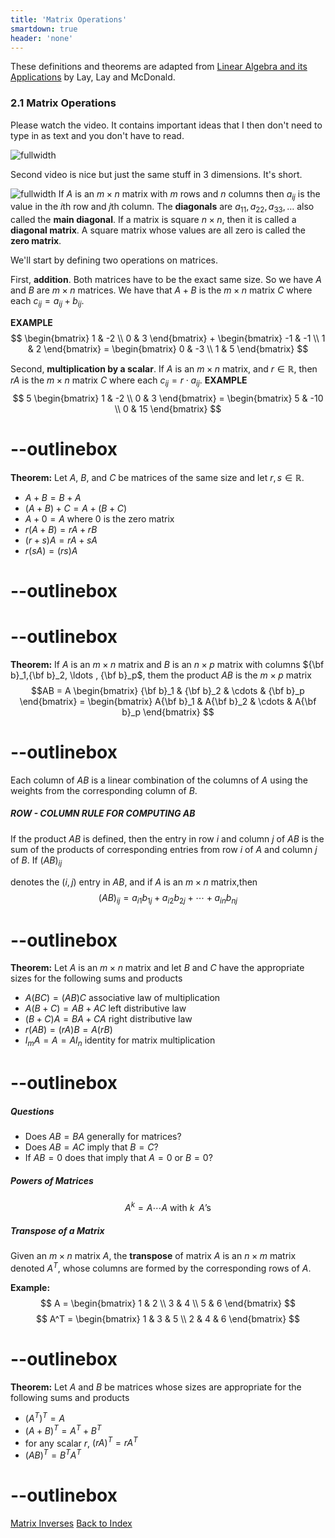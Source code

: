 ```yaml
---
title: 'Matrix Operations'
smartdown: true
header: 'none'
---
```


These definitions and theorems are adapted from [Linear Algebra and its Applications](https://www.cartagena99.com/recursos/alumnos/temarios/210609113348-Linear%20Algebra%20and%20its%20applications.pdf) by Lay, Lay and McDonald.

### 2.1 Matrix Operations

Please watch the video.  It contains important ideas that I then don't need to type in as text and you don't have to read.

![fullwidth](https://www.youtube.com/watch?v=XkY2DOUCWMU&list=PLZHQObOWTQDPD3MizzM2xVFitgF8hE_ab&index=4)

Second video is nice but just the same stuff in 3 dimensions. It's short.

![fullwidth](https://www.youtube.com/watch?v=rHLEWRxRGiM&list=PLZHQObOWTQDPD3MizzM2xVFitgF8hE_ab&index=5)
If $A$ is an $m \times n$ matrix with $m$ rows and $n$ columns then $a_{ij}$ is the value in the $i$th row and $j$th column.  The **diagonals** are $a_{11}, a_{22},a_{33},\ldots$ also called the **main diagonal**.  If a matrix is square $n \times n$, then it is called a **diagonal matrix**. A square matrix whose values are all zero is called the **zero matrix**.

We'll start by defining two operations on matrices.  

First, **addition**. Both matrices have to be the exact same size.  So we have $A$ and $B$ are $m \times n$ matrices.  We have that $A + B$ is the $m \times n$ matrix $C$ where each $c_{ij} = a_{ij} + b_{ij}$.  

**EXAMPLE**  
$$
\begin{bmatrix}
1 & -2 \\
0 & 3
\end{bmatrix} + 
\begin{bmatrix}
-1 & -1 \\
1 & 2
\end{bmatrix} =
\begin{bmatrix}
0 & -3 \\
1 & 5
\end{bmatrix}
$$

Second, **multiplication by a scalar**.  If $A$ is an $m \times n$ matrix, and $r \in \mathbb{R}$, then $rA$ is the $m \times n$ matrix $C$ where each $c_{ij} = r \cdot a_{ij}$.
**EXAMPLE**  
$$ 5
\begin{bmatrix}
1 & -2 \\
0 & 3
\end{bmatrix}  =
\begin{bmatrix}
5 & -10 \\
0 & 15
\end{bmatrix}
$$


# --outlinebox
**Theorem:** Let $A$, $B$, and $C$ be matrices of the same size and let $r,s \in \mathbb{R}$.
 - $A + B = B + A$
 - $(A + B) + C = A + (B + C)$
 - $A + 0 = A$ where $0$ is the zero matrix
 - $r(A + B) = rA + rB$
 - $(r + s)A = rA + sA$
 - $r(sA) = (rs)A$
# --outlinebox



# --outlinebox
**Theorem:** If $A$ is an $m \times n$ matrix and $B$ is an $n \times p$ matrix with columns ${\bf b}_1,{\bf b}_2, \ldots , {\bf b}_p$, them the product $AB$ is the $m \times p$ matrix
$$AB = A
\begin{bmatrix}
{\bf b}_1 & {\bf b}_2 & \cdots & {\bf b}_p 
\end{bmatrix} = 
\begin{bmatrix}
A{\bf b}_1 & A{\bf b}_2 & \cdots & A{\bf b}_p 
\end{bmatrix}
$$ 
# --outlinebox
Each column of $AB$ is a linear combination of the columns of $A$ using the weights from the corresponding column of $B$.

##### ROW - COLUMN RULE FOR COMPUTING $AB$
If the product $AB$ is defined, then the entry in row $i$ and column $j$ of $AB$ is the sum of the products of corresponding entries from row $i$ of $A$ and column $j$ of $B$. If $(AB)_{ij}$

denotes the $(i,j)$ entry in $AB$, and if $A$ is an $m \times n$ matrix,then
$$(AB)_{ij} = a_{i1} b_{1j} + a_{i2} b_{2j} + \cdots + a_{in} b_{nj}$$

# --outlinebox
**Theorem:** Let $A$ is an $m \times n$ matrix and let $B$ and $C$ have the appropriate sizes for the following sums and products
 - $A(BC) = (AB)C$  associative law of multiplication
 - $A(B + C) = AB + AC$ left distributive law
 - $(B + C)A = BA + CA$ right distributive law
 - $r(AB) = (rA)B = A(rB)$ 
 - $I_mA = A = AI_n$ identity for matrix multiplication
# --outlinebox

##### Questions
- Does $AB = BA$ generally for matrices?
- Does $AB = AC$ imply that $B=C$?
- If $AB = 0$ does that imply that $A=0$ or $B=0$?

##### Powers of Matrices

$$A^k = A \cdots A \text{   with } k \;\; A \text{'s}$$

##### Transpose of a Matrix
Given an $m \times n$ matrix $A$, the **transpose** of matrix $A$ is an $n \times m$ matrix denoted $A^T$, whose columns are formed by the corresponding rows of $A$.

**Example:** 
$$ A = 
\begin{bmatrix}
1 & 2  \\
3 & 4  \\
5 & 6  
\end{bmatrix}
$$
$$ A^T = 
\begin{bmatrix}
1 & 3 & 5 \\
2 & 4 & 6  
\end{bmatrix}
$$


# --outlinebox
**Theorem:** Let $A$ and $B$ be matrices whose sizes are appropriate for the following sums and products
- $(A^T)^T = A$
- $(A + B)^T = A^T + B^T$
- for any scalar $r$, $(rA)^T = rA^T$
- $(AB)^T = B^T A^T$
# --outlinebox


[Matrix Inverses](/pages/LA9)
[Back to Index](/pages/andre)